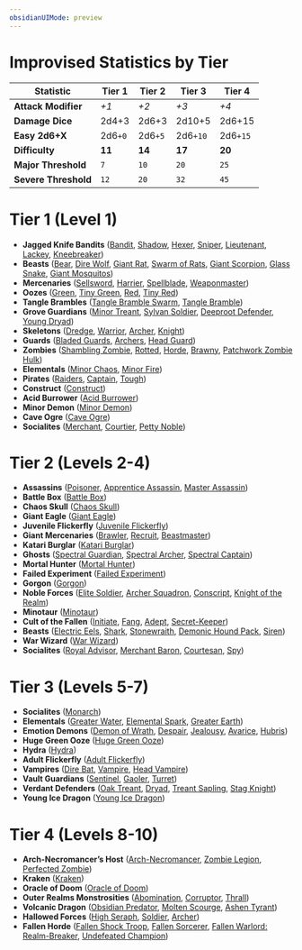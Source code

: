 ```yaml
---
obsidianUIMode: preview
---
```

# Improvised Statistics by Tier

| **Statistic**        | **Tier 1** | **Tier 2** | **Tier 3** | **Tier 4** |
| -------------------- | ---------- | ---------- | ---------- | ---------- |
| **Attack Modifier**  | *+1*       | *+2*       | *+3*       | *+4*       |
| **Damage Dice**      | 2d4+3      | 2d6+3      | 2d10+5     | 2d6+15     |
| **Easy 2d6+X**       | 2d6`+0`    | 2d6`+5`    | 2d6`+10`   | 2d6`+15`   |
| **Difficulty**       | **11**     | **14**     | **17**     | **20**     |
| **Major Threshold**  | `7`<br>    | `10`<br>   | `20`       | `25`       |
| **Severe Threshold** | `12`       | `20`       | `32`       | `45`       |

# Tier 1 (Level 1)

- **Jagged Knife Bandits** ([Bandit](adversaries/Jagged%20Knife%20Bandit.md), [Shadow](adversaries/Jagged%20Knife%20Shadow.md), [Hexer](adversaries/Jagged%20Knife%20Hexer.md), [Sniper](adversaries/Jagged%20Knife%20Sniper.md), [Lieutenant](adversaries/Jagged%20Knife%20Lieutenant.md), [Lackey](adversaries/Jagged%20Knife%20Lackey.md), [Kneebreaker](adversaries/Jagged%20Knife%20Kneebreaker.md))
- **Beasts** ([Bear](adversaries/Bear.md), [Dire Wolf](adversaries/Dire%20Wolf.md), [Giant Rat](adversaries/Giant%20Rat.md), [Swarm of Rats](adversaries/Swarm%20of%20Rats.md), [Giant Scorpion](adversaries/Giant%20Scorpion.md), [Glass Snake](adversaries/Glass%20Snake.md), [Giant Mosquitos](adversaries/Giant%20Mosquitos.md))
- **Mercenaries** ([Sellsword](adversaries/Sellsword.md), [Harrier](adversaries/Harrier.md), [Spellblade](adversaries/Spellblade.md), [Weaponmaster](adversaries/Weaponmaster.md))
- **Oozes** ([Green](adversaries/Green%20Ooze.md), [Tiny Green](adversaries/Tiny%20Green%20Ooze.md), [Red](adversaries/Red%20Ooze.md), [Tiny Red](adversaries/Tiny%20Red%20Ooze.md))
- **Tangle Brambles** ([Tangle Bramble Swarm](adversaries/Tangle%20Bramble%20Swarm.md), [Tangle Bramble](adversaries/Tangle%20Bramble.md))
- **Grove Guardians** ([Minor Treant](adversaries/Minor%20Treant.md), [Sylvan Soldier](adversaries/Sylvan%20Soldier.md), [Deeproot Defender](adversaries/Deeproot%20Defender.md), [Young Dryad](adversaries/Young%20Dryad.md))
- **Skeletons** ([Dredge](adversaries/Skeleton%20Dredge.md), [Warrior](adversaries/Skeleton%20Warrior.md), [Archer](adversaries/Skeleton%20Archer.md), [Knight](adversaries/Skeleton%20Knight.md))
- **Guards** ([Bladed Guards](adversaries/Bladed%20Guards.md), [Archers](adversaries/Archer%20Guards.md), [Head Guard](adversaries/Head%20Guard.md))
- **Zombies** ([Shambling Zombie](adversaries/Shambling%20Zombie.md), [Rotted](adversaries/Rotted%20Zombie.md), [Horde](adversaries/Zombie%20Legion.md), [Brawny](adversaries/Brawny%20Zombie.md), [Patchwork Zombie Hulk](adversaries/Patchwork%20Zombie%20Hulk.md))
- **Elementals** ([Minor Chaos](adversaries/Minor%20Chaos%20Elemental.md), [Minor Fire](adversaries/Minor%20Fire%20Elemental.md))
- **Pirates** ([Raiders](adversaries/Pirate%20Raiders.md), [Captain](adversaries/Pirate%20Captain.md), [Tough](adversaries/Pirate%20Tough.md))
- **Construct** ([Construct](adversaries/Construct.md))
- **Acid Burrower** ([Acid Burrower](adversaries/Acid%20Burrower.md))
- **Minor Demon** ([Minor Demon](adversaries/Minor%20Demon.md))
- **Cave Ogre** ([Cave Ogre](adversaries/Cave%20Ogre.md))
- **Socialites** ([Merchant](adversaries/Merchant.md), [Courtier](adversaries/Courtier.md), [Petty Noble](adversaries/Petty%20Noble.md))

# Tier 2 (Levels 2-4)

- **Assassins** ([Poisoner](adversaries/Assassin%20Poisoner.md), [Apprentice Assassin](adversaries/Apprentice%20Assassin.md), [Master Assassin](adversaries/Master%20Assassin.md))
- **Battle Box** ([Battle Box](adversaries/Battle%20Box.md))
- **Chaos Skull** ([Chaos Skull](adversaries/Chaos%20Skull.md))
- **Giant Eagle** ([Giant Eagle](adversaries/Giant%20Eagle.md))
- **Juvenile Flickerfly** ([Juvenile Flickerfly](adversaries/Juvenile%20Flickerfly.md))
- **Giant Mercenaries** ([Brawler](adversaries/Giant%20Brawler.md), [Recruit](adversaries/Giant%20Recruit.md), [Beastmaster](adversaries/Giant%20Beastmaster.md))
- **Katari Burglar** ([Katari Burglar](adversaries/Katari%20Burglar.md))
- **Ghosts** ([Spectral Guardian](adversaries/Spectral%20Guardian.md), [Spectral Archer](adversaries/Spectral%20Archer.md), [Spectral Captain](adversaries/Spectral%20Captain.md))
- **Mortal Hunter** ([Mortal Hunter](adversaries/Mortal%20Hunter.md))
- **Failed Experiment** ([Failed Experiment](adversaries/Failed%20Experiment.md))
- **Gorgon** ([Gorgon](adversaries/Gorgon.md))
- **Noble Forces** ([Elite Soldier](adversaries/Elite%20Soldier.md), [Archer Squadron](adversaries/Archer%20Squadron.md), [Conscript](adversaries/Conscript.md), [Knight of the Realm](adversaries/Knight%20of%20the%20Realm.md))
- **Minotaur** ([Minotaur](adversaries/Minotaur.md))
- **Cult of the Fallen** ([Initiate](adversaries/Cult%20Initiate.md), [Fang](adversaries/Cult%20Fang.md), [Adept](adversaries/Cult%20Adept.md), [Secret-Keeper](adversaries/Secret-Keeper.md))
- **Beasts** ([Electric Eels](adversaries/Electric%20Eels.md), [Shark](adversaries/Shark.md), [Stonewraith](adversaries/Stonewraith.md), [Demonic Hound Pack](adversaries/Demonic%20Hound%20Pack.md), [Siren](adversaries/Siren.md))
- **War Wizard** ([War Wizard](adversaries/War%20Wizard.md))
- **Socialites** ([Royal Advisor](adversaries/Royal%20Advisor.md), [Merchant Baron](adversaries/Merchant%20Baron.md), [Courtesan](adversaries/Courtesan.md), [Spy](adversaries/Spy.md))

# Tier 3 (Levels 5-7)

- **Socialites** ([Monarch](adversaries/Monarch.md))
- **Elementals** ([Greater Water](adversaries/Greater%20Water%20Elemental.md), [Elemental Spark](adversaries/Elemental%20Spark.md), [Greater Earth](adversaries/Greater%20Earth%20Elemental.md))
- **Emotion Demons** ([Demon of Wrath](adversaries/Demon%20of%20Wrath.md), [Despair](adversaries/Demon%20of%20Despair.md), [Jealousy](adversaries/Demon%20of%20Jealousy.md), [Avarice](adversaries/Demon%20of%20Avarice.md), [Hubris](adversaries/Demon%20of%20Hubris.md))
- **Huge Green Ooze** ([Huge Green Ooze](adversaries/Huge%20Green%20Ooze.md))
- **Hydra** ([Hydra](adversaries/Hydra.md))
- **Adult Flickerfly** ([Adult Flickerfly](adversaries/Adult%20Flickerfly.md))
- **Vampires** ([Dire Bat](adversaries/Dire%20Bat%20Vampire.md), [Vampire](adversaries/Vampire.md), [Head Vampire](adversaries/Head%20Vampire.md))
- **Vault Guardians** ([Sentinel](adversaries/Vault%20Guardian%20Sentinel.md), [Gaoler](adversaries/Vault%20Guardian%20Gaoler.md), [Turret](adversaries/Vault%20Guardian%20Turret.md))
- **Verdant Defenders** ([Oak Treant](adversaries/Oak%20Treant.md), [Dryad](adversaries/Dryad.md), [Treant Sapling](adversaries/Treant%20Sapling.md), [Stag Knight](adversaries/Stag%20Knight.md))
- **Young Ice Dragon** ([Young Ice Dragon](adversaries/Young%20Ice%20Dragon.md))

# Tier 4 (Levels 8-10)

- **Arch-Necromancer’s Host** ([Arch-Necromancer](adversaries/Arch-Necromancer.md), [Zombie Legion](adversaries/Zombie%20Legion.md), [Perfected Zombie](adversaries/Perfected%20Zombie.md))
- **Kraken** ([Kraken](adversaries/Kraken.md))
- **Oracle of Doom** ([Oracle of Doom](adversaries/Oracle%20of%20Doom.md))
- **Outer Realms Monstrosities** ([Abomination](adversaries/Outer%20Realms%20Abomination.md), [Corruptor](adversaries/Outer%20Realms%20Corrupter.md), [Thrall](adversaries/Outer%20Realms%20Thrall.md))
- **Volcanic Dragon** ([Obsidian Predator](adversaries/Volcanic%20Dragon%20Obsidian%20Predator.md), [Molten Scourge](adversaries/Volcanic%20Dragon%20Molten%20Scourge.md), [Ashen Tyrant](adversaries/Volcanic%20Dragon%20Ashen%20Tyrant.md))
- **Hallowed Forces** ([High Seraph](adversaries/High%20Seraph.md), [Soldier](adversaries/Hallowed%20Soldier.md), [Archer](adversaries/Hallowed%20Archer.md))
- **Fallen Horde** ([Fallen Shock Troop](adversaries/Fallen%20Shock%20Troop.md), [Fallen Sorcerer](adversaries/Fallen%20Sorcerer.md), [Fallen Warlord: Realm-Breaker](adversaries/Fallen%20Warlord%20Realm-Breaker.md), [Undefeated Champion](adversaries/Fallen%20Warlord%20Undefeated%20Champion.md))
